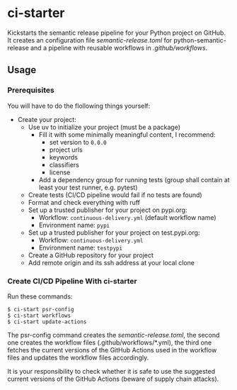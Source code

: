 # ci-starter

Kickstarts the semantic release pipeline for your Python project on GitHub. It creates an configuration file _semantic-release.toml_ for python-semantic-release and a pipeline with reusable workflows in _.github/workflows_.

## Usage

### Prerequisites

You will have to do the flollowing things yourself:

- Create your project:
    - Use uv to initialize your project (must be a package)
        - Fill it with some minimally meaningful content, I recommend:
            - set version to `0.0.0`
            - project urls
            - keywords
            - classifiers
            - license
        - Add a dependency group for running tests (group shall contain at least your test runner, e.g. pytest)
    - Create tests (CI/CD pipeline would fail if no tests are found)
    - Format and check everything with ruff
    - Set up a trusted publisher for your project on pypi.org:
        - Workflow: `continuous-delivery.yml` (default workflow name)
        - Environment name: `pypi`
    - Set up a trusted publisher for your project on test.pypi.org:
        - Workflow: `continuous-delivery.yml`
        - Environment name: `testpypi`
    - Create a GitHub repository for your project
    - Add remote origin and its ssh address at your local clone

### Create CI/CD Pipeline With ci-starter

Run these commands:

```text
$ ci-start psr-config
$ ci-start workflows
$ ci-start update-actions
```

The psr-config command creates the _semantic-release.toml_, the second one creates the workflow files (.github/workflows/*.yml), the third one fetches the current versions of the GitHub Actions used in the workflow files and updates the workflow files accordingly.

It is your responsibility to check whether it is safe to use the suggested current versions of the GitHub Actions (beware of supply chain attacks).
